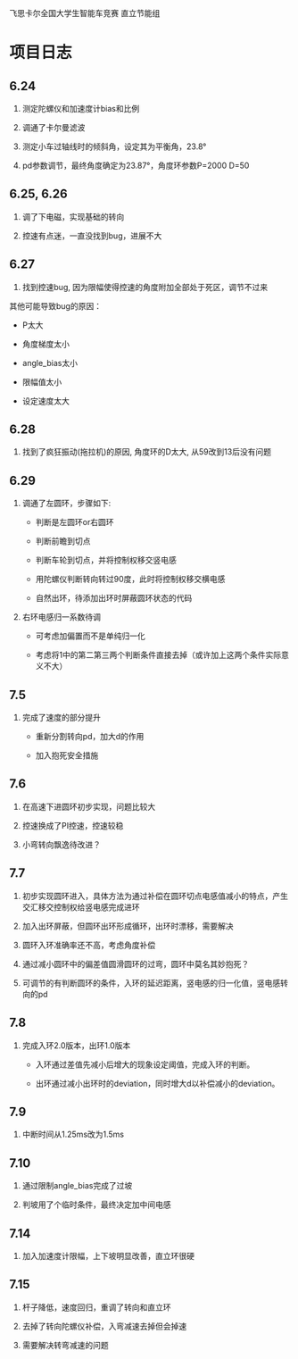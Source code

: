 飞思卡尔全国大学生智能车竞赛 直立节能组

# 项目日志

## 6.24

1. 测定陀螺仪和加速度计bias和比例

2. 调通了卡尔曼滤波

3. 测定小车过轴线时的倾斜角，设定其为平衡角，23.8°

4. pd参数调节，最终角度确定为23.87°，角度环参数P=2000 D=50

## 6.25, 6.26

1. 调了下电磁，实现基础的转向

2. 控速有点迷，一直没找到bug，进展不大

## 6.27

1. 找到控速bug, 因为限幅使得控速的角度附加全部处于死区，调节不过来

其他可能导致bug的原因：

- P太大

- 角度梯度太小

- angle_bias太小

- 限幅值太小

- 设定速度太大

## 6.28

1. 找到了疯狂振动(拖拉机)的原因, 角度环的D太大, 从59改到13后没有问题

## 6.29

1. 调通了左圆环，步骤如下:

    - 判断是左圆环or右圆环

    - 判断前瞻到切点

    - 判断车轮到切点，并将控制权移交竖电感

    - 用陀螺仪判断转向转过90度，此时将控制权移交横电感

    - 自然出环，待添加出环时屏蔽圆环状态的代码

2. 右环电感归一系数待调

    - 可考虑加偏置而不是单纯归一化

    - 考虑将1中的第二第三两个判断条件直接去掉（或许加上这两个条件实际意义不大）

## 7.5

1. 完成了速度的部分提升

    - 重新分割转向pd，加大d的作用

    - 加入抱死安全措施

## 7.6

1. 在高速下进圆环初步实现，问题比较大

2. 控速换成了PI控速，控速较稳

3. 小弯转向飘逸待改进？

## 7.7

1. 初步实现圆环进入，具体方法为通过补偿在圆环切点电感值减小的特点，产生交汇移交控制权给竖电感完成进环

2. 加入出环屏蔽，但圆环出环形成循环，出环时漂移，需要解决

3. 圆环入环准确率还不高，考虑角度补偿

4. 通过减小圆环中的偏差值圆滑圆环的过弯，圆环中莫名其妙抱死？

5. 可调节的有判断圆环的条件，入环的延迟距离，竖电感的归一化值，竖电感转向的pd

## 7.8

1. 完成入环2.0版本，出环1.0版本

    - 入环通过差值先减小后增大的现象设定阈值，完成入环的判断。

    - 出环通过减小出环时的deviation，同时增大d以补偿减小的deviation。

## 7.9 

1. 中断时间从1.25ms改为1.5ms

## 7.10

1. 通过限制angle_bias完成了过坡

2. 判坡用了个临时条件，最终决定加中间电感

## 7.14

1. 加入加速度计限幅，上下坡明显改善，直立环很硬

## 7.15

1. 杆子降低，速度回归，重调了转向和直立环

2. 去掉了转向陀螺仪补偿，入弯减速去掉但会掉速

3. 需要解决转弯减速的问题

